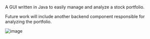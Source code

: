 A GUI written in Java to easily manage and analyze a stock portfolio. 

Future work will include another backend component responsible for analyzing the portfolio. 

![image](https://github.com/user-attachments/assets/caf68845-f4a8-4d83-bd18-d634e0adf023)




